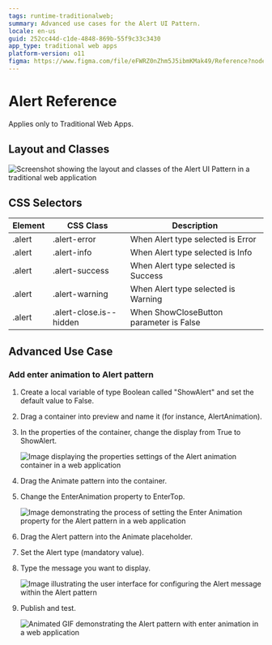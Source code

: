 ```yaml
---
tags: runtime-traditionalweb; 
summary: Advanced use cases for the Alert UI Pattern.
locale: en-us
guid: 252cc44d-c1de-4848-869b-55f9c33c3430
app_type: traditional web apps
platform-version: o11
figma: https://www.figma.com/file/eFWRZ0nZhm5J5ibmKMak49/Reference?node-id=615:355
---
```


# Alert Reference

<div class="info" markdown="1">

Applies only to Traditional Web Apps.

</div>

## Layout and Classes

![Screenshot showing the layout and classes of the Alert UI Pattern in a traditional web application](images/alert-image-2.png "Alert UI Pattern Layout")

## CSS Selectors

| **Element** |  **CSS Class** |  **Description**  |
| --- | --- | --- |
| .alert | .alert-error |  When Alert type selected is Error  |
| .alert | .alert-info |  When Alert type selected is Info  |
| .alert | .alert-success |  When Alert type selected is Success  |
| .alert | .alert-warning |  When Alert type selected is Warning  |
| .alert | .alert-close.is--hidden |  When ShowCloseButton parameter is False  |

## Advanced Use Case

### Add enter animation to Alert pattern

1. Create a local variable of type Boolean called "ShowAlert" and set the default value to False.

1. Drag a container into preview and name it (for instance, AlertAnimation).

1. In the properties of the container, change the display from True to ShowAlert.

    ![Image displaying the properties settings of the Alert animation container in a web application](images/alert-image-3.png "Alert Animation Container Properties")

1. Drag the Animate pattern into the container.

1. Change the EnterAnimation property to EnterTop.

    ![Image demonstrating the process of setting the Enter Animation property for the Alert pattern in a web application](images/alert-image-4.png "Setting Enter Animation Property")

1. Drag the Alert pattern into the Animate placeholder.

1. Set the Alert type (mandatory value).

1. Type the message you want to display.

    ![Image illustrating the user interface for configuring the Alert message within the Alert pattern](images/alert-image-5.png "Configuring Alert Message")
    
1. Publish and test.

    ![Animated GIF demonstrating the Alert pattern with enter animation in a web application](images/alert-image-6.gif "Alert Pattern Animation Demonstration")
